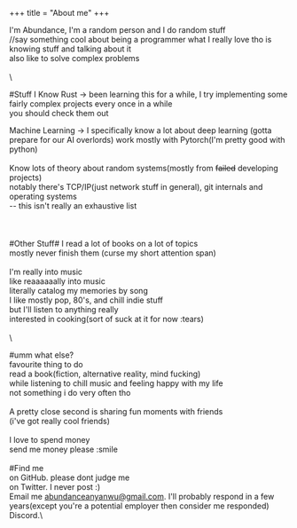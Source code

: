 +++
title = "About me"
+++

I'm Abundance, I'm a random person and I do random stuff \
//say something cool about being a programmer
what I really love tho is knowing stuff and talking about it \
also like to solve complex problems \
\
\

#Stuff I Know
Rust -> been learning this for a while, I try implementing some fairly complex projects every once in a while \
you should check them out 

Machine Learning -> I specifically know a lot about deep learning (gotta prepare for our AI overlords)
work mostly with Pytorch(I'm pretty good with python) \
\
Know lots of theory about random systems(mostly from ~~failed~~ developing projects) \
notably there's TCP/IP(just network stuff in general), git internals and operating systems\
-- this isn't really an exhaustive list\
\
\
\
#Other Stuff#
I read a lot of books on a lot of topics\
mostly never finish them (curse my short attention span)\
\
I'm really into music \
like reaaaaaally into music \
literally catalog my memories by song \
I like mostly pop, 80's, and chill indie stuff \
but I'll listen to anything really \
interested in cooking(sort of suck at it for now :tears)\
\
\

#umm what else? \
favourite thing to do \
read a book(fiction, alternative reality, mind fucking)\
while listening to chill music and feeling happy with my life \
not something i do very often tho\
\
A pretty close second is sharing fun moments with friends\
(i've got really cool friends)\
\
I love to spend money \
send me money please :smile
\
\
#Find me \
on GitHub. please dont judge me \
on Twitter. I never post :)\
Email me abundanceanyanwu@gmail.com. I'll probably respond in a few years(except you're a potential employer 
then consider me responded)\
Discord.\
